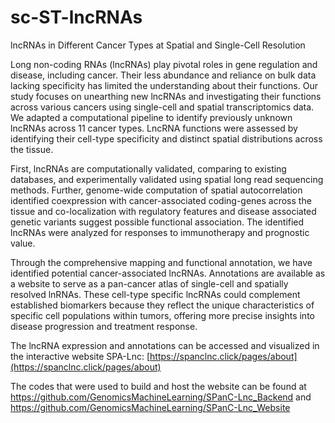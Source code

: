 # sc-ST-lncRNAs
lncRNAs in Different Cancer Types at Spatial and Single-Cell Resolution


Long non-coding RNAs (lncRNAs) play pivotal roles in gene regulation and disease, including cancer. Their less abundance and reliance on bulk data lacking specificity has limited the understanding about their functions. Our study focuses on unearthing new lncRNAs and investigating their functions across various cancers using single-cell and spatial transcriptomics data. We adapted a computational pipeline to identify previously unknown lncRNAs  across 11 cancer types. LncRNA functions were assessed by identifying their cell-type specificity and distinct spatial distributions across the tissue.   

First, lncRNAs are computationally validated, comparing to existing databases,  and experimentally validated using spatial long read sequencing methods. Further, genome-wide computation of spatial autocorrelation identified coexpression with cancer-associated coding-genes across the tissue and co-localization with regulatory features and disease associated genetic variants suggest possible functional association. The identified lncRNAs were analyzed for responses to immunotherapy and prognostic value. 

Through the comprehensive mapping and functional annotation, we have identified potential cancer-associated lncRNAs. Annotations are available as a website to serve as a pan-cancer atlas of single-cell and spatially resolved lnRNAs. These cell-type specific lncRNAs could complement established biomarkers because they reflect the unique characteristics of specific cell populations within tumors, offering more precise insights into disease progression and treatment response. 

The lncRNA expression and annotations can be accessed and visualized in the interactive website SPA-Lnc: [https://spanclnc.click/pages/about](https://spanclnc.click/pages/about)


The codes that were used to build and host the website can be found at  https://github.com/GenomicsMachineLearning/SPanC-Lnc_Backend and https://github.com/GenomicsMachineLearning/SPanC-Lnc_Website 
